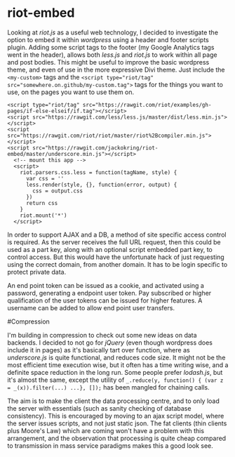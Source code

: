 # riot-embed

Looking at *riot.js* as a useful web technology, I decided to investigate the option to embed it within *wordpress* using a header and footer scripts plugin. Adding some script tags to the footer (my Google Analytics tags went in the header), allows both *less.js* and *riot.js* to work within all page and post bodies. This might be useful to improve the basic wordpress theme, and even of use in the more expressive Divi theme. Just include the `<my-custom>` tags and the `<script type="riot/tag" src="somewhere.on.github/my-custom.tag">` tags for the things you want to use, on the pages you want to use them on.

```
<script type="riot/tag" src="https://rawgit.com/riot/examples/gh-pages/if-else-elseif/if.tag"></script>
<script src="https://rawgit.com/less/less.js/master/dist/less.min.js"></script>
<script src="https://rawgit.com/riot/riot/master/riot%2Bcompiler.min.js"></script>
<script src="https://rawgit.com/jackokring/riot-embed/master/underscore.min.js"></script>
  <!-- mount this app -->
  <script>
    riot.parsers.css.less = function(tagName, style) {
      var css = ''
      less.render(style, {}, function(error, output) {
        css = output.css
      })
      return css
    }
    riot.mount('*')
  </script>
```

In order to support AJAX and a DB, a method of site specific access control is required. As the server receives the full URL request, then this could be used as a part key, along with an optional script embedded part key, to control access. But this would have the unfortunate hack of just requesting using the correct domain, from another domain. It has to be login specific to protect private data.

An end point token can be issued as a cookie, and activated using a password, generating a endpoint user token. Pay subscribed or higher qualification of the user tokens can be issued for higher features. A username can be added to allow end point user transfers.

#Compression

I'm building in compression to check out some new ideas on data backends. I decided to not go for *jQuery* (even though wordpress does include it in pages) as it's basically tart over function, where as *underscore.js* is quite functional, and reduces code size. It might not be the most efficient time execution wise, but it often has a time writing wise, and a definite space reduction in the long run. Some people prefer *lodash.js*, but it's almost the same, except the utility of `_.reduce(y, function() { (var z = _(x)).filter(...) ...}, []);` has been mangled for chaining calls. 

The aim is to make the client the data processing centre, and to only load the server with essentials (such as sanity checking of database consistency). This is encouraged by moving to an ajax script model, where the server issues scripts, and not just static json. The fat clients (thin clients plus Moore's Law) which are coming won't have a problem with this arrangement, and the observation that processing is quite cheap compared to transmission in mass service paradigms makes this a good look see.
